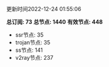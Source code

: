 更新时间2022-12-24 01:55:06

**总订阅: 73**
**总节点: 1440**
**有效节点: 448**
- ssr节点: 35
- trojan节点: 35
- ss节点: 141
- v2ray节点: 237

